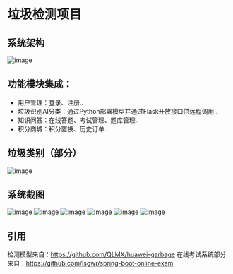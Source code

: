 # 垃圾检测项目
## 系统架构
![image](https://github.com/user-attachments/assets/5eac778b-31f7-4798-b390-b68fc547ae2e)

## 功能模块集成：
- 用户管理：登录、注册..
- 垃圾识别AI分类：通过Python部署模型并通过Flask开放接口供远程调用..
- 知识问答：在线答题、考试管理、题库管理..
- 积分商城：积分置换、历史订单..
## 垃圾类别（部分）
![image](https://github.com/user-attachments/assets/550bc984-b759-4158-a88c-01c1502c107a)

## 系统截图
![image](https://github.com/user-attachments/assets/7115d435-4c8c-4200-b741-3a75e5614b6d)
![image](https://github.com/user-attachments/assets/91ce9ce7-b405-4063-a174-35ed3647b671)
![image](https://github.com/user-attachments/assets/c946daf0-7132-4df4-8bb7-dc84cdf89640)
![image](https://github.com/user-attachments/assets/370d66ed-8b7b-42b9-8005-d5a01e66b2bf)
![image](https://github.com/user-attachments/assets/bd48fcb3-5541-4818-a31b-f94376e49fa6)
![image](https://github.com/user-attachments/assets/b06ef531-6b3f-4e9f-acc2-71f530cdc734)

## 引用
检测模型来自：https://github.com/QLMX/huawei-garbage
在线考试系统部分来自：https://github.com/lsgwr/spring-boot-online-exam
